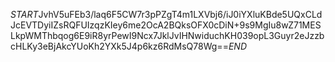 $START$JvhV5uFEb3/laq6F5CW7r3pPZgT4m1LXVbj6/iJ0iYXluKBde5UQxCLdJcEVTDyiIZsRQFUIzqzKIey6me2OcA2BQksOFX0cDiN+9s9MgIu8wZ71MESLkpWMThbqog6E9iR8yrPewI9Ncx7JklJvIHNwiduchKH039opL3Guyr2eJzzbcHLKy3eBjAkcYUoKh2YXk5J4p6kz6RdMsQ78Wg==$END$